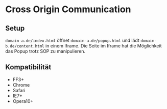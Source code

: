 # Cross Origin Communication

## Setup
`domain-a.de/index.html` öffnet `domain-a.de/popup.html` und lädt `domain-b.de/content.html` in einem Iframe. Die Seite im Iframe hat die Möglichkeit das Popup trotz SOP zu manipulieren.

## Kompatibilität

* FF3+
* Chrome
* Safari
* IE7+
* Opera10+